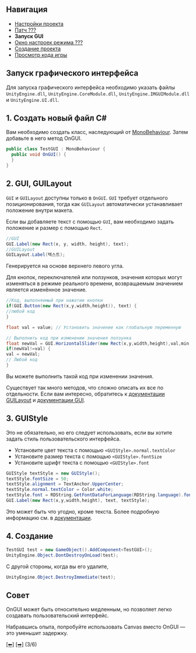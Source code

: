 ## Навигация
 - [Настройки проекта](https://github.com/NoBrain0917/ADOFAI-Mod-Development-Guide/blob/main/dev1.md)
 - [Патч ???](https://github.com/NoBrain0917/ADOFAI-Mod-Development-Guide/blob/main/dev2.md)
 - **Запуск GUI**
 - [Окно настроек режима ???](https://github.com/NoBrain0917/ADOFAI-Mod-Development-Guide/blob/main/dev4.md)
 - [Создание проекта](https://github.com/NoBrain0917/ADOFAI-Mod-Development-Guide/blob/main/dev5.md)
 - [Просмотр кода игры](https://github.com/NoBrain0917/ADOFAI-Mod-Development-Guide/blob/main/dev6.md)

## Запуск графического интерфейса
Для запуска графического интерфейса необходимо указать файлы `UnityEngine.dll`, `UnityEngine.CoreModule.dll`, `UnityEngine.IMGUIModule.dll` и `UnityEngine.UI.dll`.

## 1. Создать новый файл C#

Вам необходимо создать класс, наследующий от [MonoBehaviour](https://docs.unity3d.com/ScriptReference/MonoBehaviour.html).
Затем добавьте в него метод OnGUI.
```c#
public class TestGUI : MonoBehaviour {
  public void OnGUI() {
  }
}
```

## 2. GUI, GUILayout
`GUI` и `GUILayout` доступны только в `OnGUI`.
`GUI` требует отдельного позиционирования, тогда как `GUILayout` автоматически устанавливает положение внутри макета.
     
Если вы добавляете текст с помощью `GUI`, вам необходимо задать положение и размер с помощью `Rect`.  
```cs
//GUI
GUI.Label(new Rect(x, y, width, height), text);
//GUILayout
GUILayout.Label(텍스트);
```
Генерируется на основе верхнего левого угла.

Для кнопок, переключателей или ползунков, значения которых могут изменяться в режиме реального времени, возвращаемым значением является изменённое значение.
```cs
//Код, выполняемый при нажатии кнопки
if(GUI.Button(new Rect(x,y,width,height)), text) {
//любой код
}

float val = value; // Установить значение как глобальную переменную

// Выполнить код при изменении значения ползунка
float newVal = GUI.HorizontalSlider(new Rect(x,y,width,height),val,min,max);
if(newVal!=val) {
val = newVal;
// Любой код
}
```
Вы можете выполнить такой код при изменении значения.

Существует так много методов, что сложно описать их все по отдельности. Если вам интересно, обратитесь к [документации GUILayout](https://docs.unity3d.com/ScriptReference/GUILayout.html) и [документации GUI](https://docs.unity3d.com/ScriptReference/GUI.html).

## 3. GUIStyle
Это не обязательно, но его следует использовать, если вы хотите задать стиль пользовательского интерфейса.
- Установите цвет текста с помощью `<GUIStyle>.normal.textColor`
- Установите размер текста с помощью `<GUIStyle>.fontSize`
- Установите шрифт текста с помощью `<GUIStyle>.font`
```cs
GUIStyle textStyle = new GUIStyle();
textStyle.fontSize = 50;
textStyle.alignment = TextAnchor.UpperCenter;
textStyle.normal.textColor = Color.white;
textStyle.font = RDString.GetFontDataForLanguage(RDString.language).font;
GUI.Label(new Rect(x,y,width,height), text, textStyle);
```

Это может быть что угодно, кроме текста. Более подробную информацию см. в [документации](https://docs.unity3d.com/ScriptReference/GUIStyle.html).

## 4. Создание
```cs
TestGUI test = new GameObject().AddComponent<TestGUI>();
UnityEngine.Object.DontDestroyOnLoad(test);
```
С другой стороны, когда вы его удалите,
```cs
UnityEngine.Object.DestroyImmediate(test);
```

## Совет
OnGUI может быть относительно медленным, но позволяет легко создавать пользовательский интерфейс.

Набравшись опыта, попробуйте использовать Canvas вместо OnGUI — это уменьшит задержку.

[[⬅]](https://github.com/NoBrain0917/ADOFAI-Mod-Development-Guide/blob/main/dev2.md) [[➡]](https://github.com/NoBrain0917/ADOFAI-Mod-Development-Guide/blob/main/dev4.md) (3/6)
